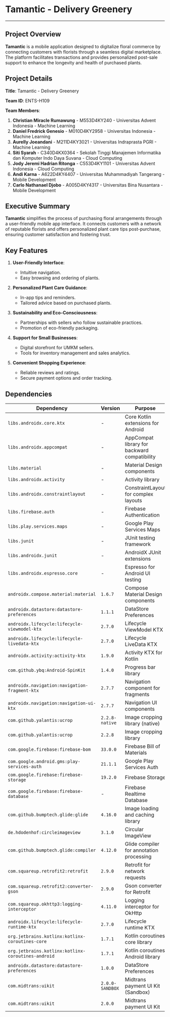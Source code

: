 
# Tamantic - Delivery Greenery

---

## Project Overview

**Tamantic** is a mobile application designed to digitalize floral commerce by connecting customers with florists through a seamless digital marketplace. The platform facilitates transactions and provides personalized post-sale support to enhance the longevity and health of purchased plants.

## Project Details

**Title**: Tamantic - Delivery Greenery

**Team ID**: ENTS-H109

**Team Members**:
1. **Christian Miracle Rumawung** - M553D4KY240 - Universitas Advent Indonesia - Machine Learning
2. **Daniel Fredrick Genesio** - M010D4KY2958 - Universitas Indonesia - Machine Learning
3. **Aurelly Joeandani** - M211D4KY3021 - Universitas Indraprasta PGRI - Machine Learning
4. **Siti Syarah** - C340D4KX0364 - Sekolah Tinggi Manajemen Informatika dan Komputer Indo Daya Suvana - Cloud Computing
5. **Jody Jeremi Hadrian Ritonga** - C553D4KY1101 - Universitas Advent Indonesia - Cloud Computing
6. **Andi Karna** - A622D4KY4407 - Universitas Muhammadiyah Tangerang - Mobile Development
7. **Carlo Nathanael Djobo** - A005D4KY4317 - Universitas Bina Nusantara - Mobile Development

## Executive Summary

**Tamantic** simplifies the process of purchasing floral arrangements through a user-friendly mobile app interface. It connects customers with a network of reputable florists and offers personalized plant care tips post-purchase, ensuring customer satisfaction and fostering trust.

## Key Features

1. **User-Friendly Interface**:
   - Intuitive navigation.
   - Easy browsing and ordering of plants.

2. **Personalized Plant Care Guidance**:
   - In-app tips and reminders.
   - Tailored advice based on purchased plants.

3. **Sustainability and Eco-Consciousness**:
   - Partnerships with sellers who follow sustainable practices.
   - Promotion of eco-friendly packaging.

4. **Support for Small Businesses**:
   - Digital storefront for UMKM sellers.
   - Tools for inventory management and sales analytics.

5. **Convenient Shopping Experience**:
   - Reliable reviews and ratings.
   - Secure payment options and order tracking.

## Dependencies

| **Dependency** | **Version** | **Purpose** | **Link** |
|----------------|-------------|-------------|----------|
| `libs.androidx.core.ktx` | - | Core Kotlin extensions for Android | [androidx.core.ktx](https://developer.android.com/jetpack/androidx/releases/core) |
| `libs.androidx.appcompat` | - | AppCompat library for backward compatibility | [androidx.appcompat](https://developer.android.com/jetpack/androidx/releases/appcompat) |
| `libs.material` | - | Material Design components | [material](https://github.com/material-components/material-components-android) |
| `libs.androidx.activity` | - | Activity library | [androidx.activity](https://developer.android.com/jetpack/androidx/releases/activity) |
| `libs.androidx.constraintlayout` | - | ConstraintLayout for complex layouts | [androidx.constraintlayout](https://developer.android.com/jetpack/androidx/releases/constraintlayout) |
| `libs.firebase.auth` | - | Firebase Authentication | [firebase.auth](https://firebase.google.com/docs/auth) |
| `libs.play.services.maps` | - | Google Play Services Maps | [play.services.maps](https://developers.google.com/android/guides/overview) |
| `libs.junit` | - | JUnit testing framework | [junit](https://junit.org/junit5/) |
| `libs.androidx.junit` | - | AndroidX JUnit extensions | [androidx.junit](https://developer.android.com/jetpack/androidx/releases/test) |
| `libs.androidx.espresso.core` | - | Espresso for Android UI testing | [androidx.espresso.core](https://developer.android.com/training/testing/espresso) |
| `androidx.compose.material:material` | `1.6.7` | Compose Material Design components | [compose.material](https://developer.android.com/jetpack/compose/material) |
| `androidx.datastore:datastore-preferences` | `1.1.1` | DataStore Preferences | [datastore-preferences](https://developer.android.com/jetpack/androidx/releases/datastore) |
| `androidx.lifecycle:lifecycle-viewmodel-ktx` | `2.7.0` | Lifecycle ViewModel KTX | [lifecycle-viewmodel-ktx](https://developer.android.com/jetpack/androidx/releases/lifecycle) |
| `androidx.lifecycle:lifecycle-livedata-ktx` | `2.7.0` | Lifecycle LiveData KTX | [lifecycle-livedata-ktx](https://developer.android.com/jetpack/androidx/releases/lifecycle) |
| `androidx.activity:activity-ktx` | `1.9.0` | Activity KTX for Kotlin | [activity-ktx](https://developer.android.com/jetpack/androidx/releases/activity) |
| `com.github.ybq:Android-SpinKit` | `1.4.0` | Progress bar library | [Android-SpinKit](https://github.com/ybq/Android-SpinKit) |
| `androidx.navigation:navigation-fragment-ktx` | `2.7.7` | Navigation component for fragments | [navigation-fragment-ktx](https://developer.android.com/jetpack/androidx/releases/navigation) |
| `androidx.navigation:navigation-ui-ktx` | `2.7.7` | Navigation UI components | [navigation-ui-ktx](https://developer.android.com/jetpack/androidx/releases/navigation) |
| `com.github.yalantis:ucrop` | `2.2.8-native` | Image cropping library (native) | [ucrop-native](https://github.com/Yalantis/uCrop) |
| `com.github.yalantis:ucrop` | `2.2.8` | Image cropping library | [ucrop](https://github.com/Yalantis/uCrop) |
| `com.google.firebase:firebase-bom` | `33.0.0` | Firebase Bill of Materials | [firebase-bom](https://firebase.google.com/docs/android/boM) |
| `com.google.android.gms:play-services-auth` | `21.1.1` | Google Play Services Auth | [play-services-auth](https://developers.google.com/android/guides/overview) |
| `com.google.firebase:firebase-storage` | `19.2.0` | Firebase Storage | [firebase-storage](https://firebase.google.com/docs/storage) |
| `com.google.firebase:firebase-database` | - | Firebase Realtime Database | [firebase-database](https://firebase.google.com/docs/database) |
| `com.github.bumptech.glide:glide` | `4.16.0` | Image loading and caching library | [glide](https://github.com/bumptech/glide) |
| `de.hdodenhof:circleimageview` | `3.1.0` | Circular ImageView | [circleimageview](https://github.com/hdodenhof/CircleImageView) |
| `com.github.bumptech.glide:compiler` | `4.12.0` | Glide compiler for annotation processing | [glide-compiler](https://github.com/bumptech/glide) |
| `com.squareup.retrofit2:retrofit` | `2.9.0` | Retrofit for network requests | [retrofit](https://square.github.io/retrofit/) |
| `com.squareup.retrofit2:converter-gson` | `2.9.0` | Gson converter for Retrofit | [converter-gson](https://github.com/square/retrofit/tree/master/retrofit-converters/gson) |
| `com.squareup.okhttp3:logging-interceptor` | `4.11.0` | Logging interceptor for OkHttp | [logging-interceptor](https://github.com/square/okhttp/tree/master/okhttp-logging-interceptor) |
| `androidx.lifecycle:lifecycle-runtime-ktx` | `2.7.0` | Lifecycle runtime KTX | [lifecycle-runtime-ktx](https://developer.android.com/jetpack/androidx/releases/lifecycle) |
| `org.jetbrains.kotlinx:kotlinx-coroutines-core` | `1.7.1` | Kotlin coroutines core library | [kotlinx-coroutines-core](https://github.com/Kotlin/kotlinx.coroutines) |
| `org.jetbrains.kotlinx:kotlinx-coroutines-android` | `1.7.1` | Kotlin coroutines Android library | [kotlinx-coroutines-android](https://github.com/Kotlin/kotlinx.coroutines) |
| `androidx.datastore:datastore-preferences` | `1.0.0` | DataStore Preferences | [datastore-preferences](https://developer.android.com/jetpack/androidx/releases/datastore) |
| `com.midtrans:uikit` | `2.0.0-SANDBOX` | Midtrans payment UI Kit (Sandbox) | [midtrans-uikit-sandbox](https://github.com/veritrans/Veritrans-sdk-android) |
| `com.midtrans:uikit` | `2.0.0` | Midtrans payment UI Kit | [midtrans-uikit](https://github.com/veritrans/Veritrans-sdk-android) |
